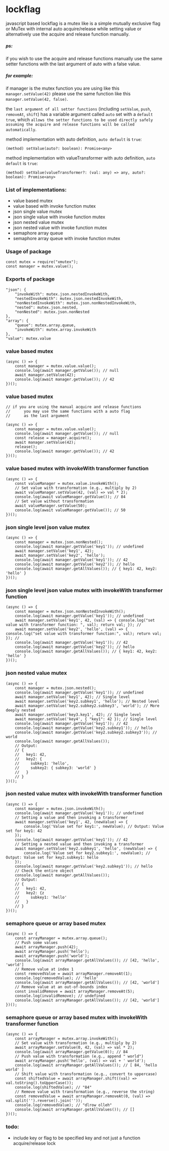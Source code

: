 # lockflag
javascript based lockflag is a mutex like is a simple mutually exclusive flag or MuTex with internal auto acquire/release while setting value or alternatively use the acquire and release function manually. 

##### ps: 
if you wish to use the acquire and release functions manually use the same setter functions with the last argument of auto with a false value.

##### for example: 
if manager is the mutex function you are using like this `manager.setValue(42)` please use the same function like this `manager.setValue(42, false)`. 


the `last argument of all setter functions` (including `setValue`, `push`, `removeAt`, `shift`) has a variable argument called `auto` set with a `default true`, which `allows the setter functions to be used directly safely assuming the acquire and release functions will be called automatically`. 



method implementation with auto definition, `auto default` is `true`:

`(method) setValue(auto?: boolean): Promise<any>`



method implementation with valueTransformer with auto definition, `auto default` is `true`:

`(method) setValue(valueTransformer?: (val: any) => any, auto?: boolean): Promise<any>`


### List of implementations:

- value based mutex 
- value based with invoke function mutex
- json single value mutex 
- json single value with invoke function mutex
- json nested value mutex 
- json nested value with invoke function mutex
- semaphore array queue 
- semaphore array queue with invoke function mutex 


### Usage of package

```
const mutex = require("xmutex");
const manager = mutex.value();
```

### Exports of package

```
"json": {
    "invokeWith": mutex.json.nestedInvokeWith,
    "nestedInvokeWith": mutex.json.nestedInvokeWith,
    "nonNestedInvokeWith": mutex.json.nonNestedInvokeWith,
    "nested": mutex.json.nested,
    "nonNested": mutex.json.nonNested
},
"array": {
    "queue": mutex.array.queue,
    "invokeWith": mutex.array.invokeWith
},
"value": mutex.value
```

### value based mutex

```
(async () => {
    const manager = mutex.value.value();
    console.log(await manager.getValue()); // null
    await manager.setValue(42);
    console.log(await manager.getValue()); // 42
})();
```


### value based mutex

```
// if you are using the manual acquire and release functions 
//      you may use the same functions with a auto flag 
//      as the last argument 

(async () => {
    const manager = mutex.value.value();
    console.log(await manager.getValue()); // null
    const release = manager.acquire();
    await manager.setValue(42);
    release();
    console.log(await manager.getValue()); // 42
})();
```

### value based mutex with invokeWith transformer function

```
(async () => {
    const valueManager = mutex.value.invokeWith();
    // Set value with transformation (e.g., multiply by 2)
    await valueManager.setValue(42, (val) => val * 2);
    console.log(await valueManager.getValue()); // 84
    // Set value without transformation
    await valueManager.setValue(50);
    console.log(await valueManager.getValue()); // 50
})();
```


### json single level json value mutex 

```
(async () => {
    const manager = mutex.json.nonNested();
    console.log(await manager.getValue('key1')); // undefined
    await manager.setValue('key1', 42);
    await manager.setValue('key2', 'hello');
    console.log(await manager.getValue('key1')); // 42
    console.log(await manager.getValue('key2')); // hello
    console.log(await manager.getAllValues()); // { key1: 42, key2: 'hello' }
})();
```


### json single level json value mutex with invokeWith transformer function

```
(async () => {
    const manager = mutex.json.nonNestedInvokeWith();
    console.log(await manager.getValue('key1')); // undefined
    await manager.setValue('key1', 42, (val) => { console.log("set value with transformer function: ", val); return val; }); // 
    await manager.setValue('key2', 'hello', (val) => { console.log("set value with transformer function:", val); return val; }); // 
    console.log(await manager.getValue('key1')); // 42
    console.log(await manager.getValue('key2')); // hello
    console.log(await manager.getAllValues()); // { key1: 42, key2: 'hello' }
})();
```


### json nested value mutex 

```
(async () => {
    const manager = mutex.json.nested();
    console.log(await manager.getValue('key1')); // undefined
    await manager.setValue('key1', 42); // Single level
    await manager.setValue('key2.subkey1', 'hello'); // Nested level
    await manager.setValue('key2.subkey2.subkey3', 'world'); // More deeply nested
    await manager.setValue('key3.key1', 42); // Single level
    await manager.setValue('key4', { "key1": 42 }); // Single level
    console.log(await manager.getValue('key1')); // 42
    console.log(await manager.getValue('key2.subkey1')); // hello
    console.log(await manager.getValue('key2.subkey2.subkey3')); // world
    console.log(await manager.getAllValues());
    // Output:
    // {
    //   key1: 42,
    //   key2: {
    //     subkey1: 'hello',
    //     subkey2: { subkey3: 'world' }
    //   }
    // }
})();
```


### json nested value mutex with invokeWith transformer function

```
(async () => {
    const manager = mutex.json.invokeWith();
    console.log(await manager.getValue('key1')); // undefined
    // Setting a value and then invoking a transformer
    await manager.setValue('key1', 42, (newValue) => {
        console.log('Value set for key1:', newValue); // Output: Value set for key1: 42
    });
    console.log(await manager.getValue('key1')); // 42
    // Setting a nested value and then invoking a transformer
    await manager.setValue('key2.subkey1', 'hello', (newValue) => {
        console.log('Value set for key2.subkey1:', newValue); // Output: Value set for key2.subkey1: hello
    });
    console.log(await manager.getValue('key2.subkey1')); // hello
    // Check the entire object
    console.log(await manager.getAllValues());
    // Output:
    // {
    //   key1: 42,
    //   key2: {z
    //     subkey1: 'hello'
    //   }
    // }
})();
```


### semaphore queue or array based mutex

```
(async () => {
    const arrayManager = mutex.array.queue();
    // Push some values
    await arrayManager.push(42);
    await arrayManager.push('hello');
    await arrayManager.push('world');
    console.log(await arrayManager.getAllValues()); // [42, 'hello', 'world']
    // Remove value at index 1
    const removedValue = await arrayManager.removeAt(1);
    console.log(removedValue); // 'hello'
    console.log(await arrayManager.getAllValues()); // [42, 'world']
    // Remove value at an out-of-bounds index
    const invalidRemove = await arrayManager.removeAt(5);
    console.log(invalidRemove); // undefined
    console.log(await arrayManager.getAllValues()); // [42, 'world']
})();
```


### semaphore queue or array based mutex with invokeWith transformer function

```
(async () => {
    const arrayManager = mutex.array.invokeWith();
    // Set value with transformation (e.g., multiply by 2)
    await arrayManager.setValue(0, 42, (val) => val * 2);
    console.log(await arrayManager.getValue(0)); // 84
    // Push value with transformation (e.g., append " world")
    await arrayManager.push('hello', (val) => val + ' world');
    console.log(await arrayManager.getAllValues()); // [ 84, 'hello world' ]
    // Shift value with transformation (e.g., convert to uppercase)
    const shiftedValue = await arrayManager.shift((val) => val.toString().toUpperCase());
    console.log(shiftedValue); // "84"
    // Remove value with transformation (e.g., reverse the string)
    const removedValue = await arrayManager.removeAt(0, (val) => val.split('').reverse().join(''));
    console.log(removedValue); // "dlrow olleh"
    console.log(await arrayManager.getAllValues()); // []
})();
```


### todo:


- include key or flag to be specified key and not just a function acquire/release lock


